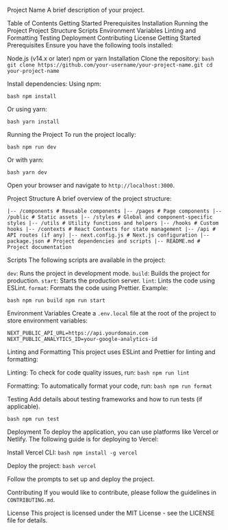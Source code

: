 Project Name
A brief description of your project.

Table of Contents
Getting Started
Prerequisites
Installation
Running the Project
Project Structure
Scripts
Environment Variables
Linting and Formatting
Testing
Deployment
Contributing
License
Getting Started
Prerequisites
Ensure you have the following tools installed:

Node.js (v14.x or later)
npm or yarn
Installation
Clone the repository:
```bash git clone https://github.com/your-username/your-project-name.git cd your-project-name ```

Install dependencies:
Using npm:

```bash npm install ```

Or using yarn:

```bash yarn install ```

Running the Project
To run the project locally:

```bash npm run dev ```

Or with yarn:

```bash yarn dev ```

Open your browser and navigate to `http://localhost:3000`.

Project Structure
A brief overview of the project structure:

``` |-- /components # Reusable components |-- /pages # Page components |-- /public # Static assets |-- /styles # Global and component-specific styles |-- /utils # Utility functions and helpers |-- /hooks # Custom hooks |-- /contexts # React Contexts for state management |-- /api # API routes (if any) |-- next.config.js # Next.js configuration |-- package.json # Project dependencies and scripts |-- README.md # Project documentation ```

Scripts
The following scripts are available in the project:

`dev`: Runs the project in development mode.
`build`: Builds the project for production.
`start`: Starts the production server.
`lint`: Lints the code using ESLint.
`format`: Formats the code using Prettier.
Example:

```bash npm run build npm run start ```

Environment Variables
Create a `.env.local` file at the root of the project to store environment variables:

``` NEXT_PUBLIC_API_URL=https://api.yourdomain.com NEXT_PUBLIC_ANALYTICS_ID=your-google-analytics-id ```

Linting and Formatting
This project uses ESLint and Prettier for linting and formatting:

Linting: To check for code quality issues, run:
```bash npm run lint ```

Formatting: To automatically format your code, run:
```bash npm run format ```

Testing
Add details about testing frameworks and how to run tests (if applicable).

```bash npm run test ```

Deployment
To deploy the application, you can use platforms like Vercel or Netlify. The following guide is for deploying to Vercel:

Install Vercel CLI:
```bash npm install -g vercel ```

Deploy the project:
```bash vercel ```

Follow the prompts to set up and deploy the project.

Contributing
If you would like to contribute, please follow the guidelines in `CONTRIBUTING.md`.

License
This project is licensed under the MIT License - see the LICENSE file for details.
